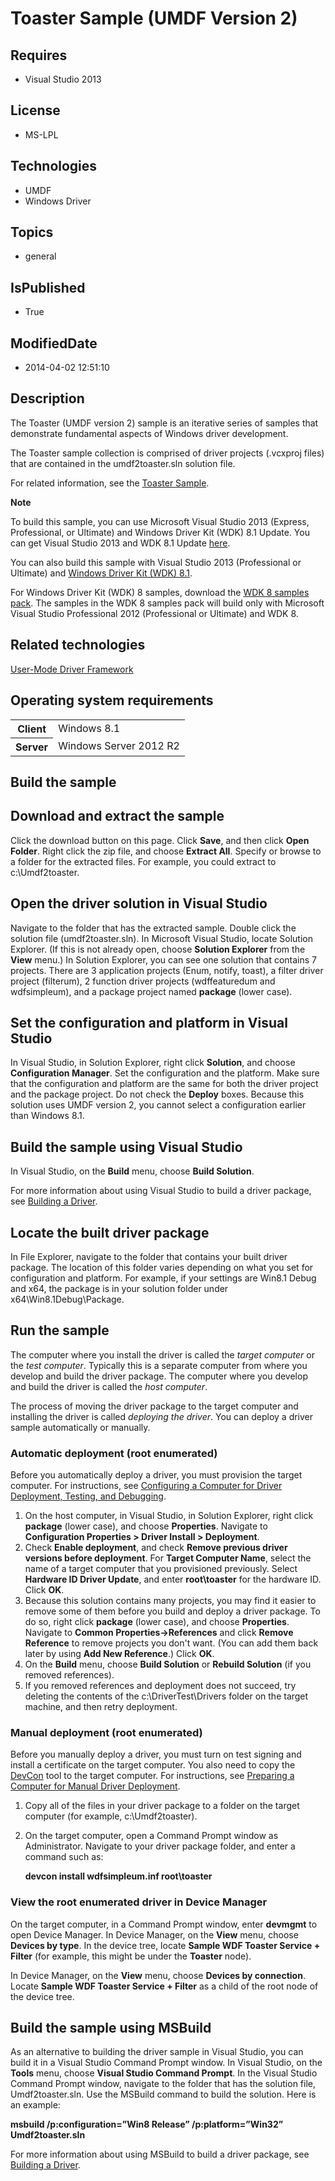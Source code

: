 # Toaster Sample (UMDF Version 2)
## Requires
* Visual Studio 2013
## License
* MS-LPL
## Technologies
* UMDF
* Windows Driver
## Topics
* general
## IsPublished
* True
## ModifiedDate
* 2014-04-02 12:51:10
## Description

<div id="mainSection">
<p>The Toaster (UMDF version 2) sample is an iterative series of samples that demonstrate fundamental aspects of Windows driver development.
</p>
<p>The Toaster sample collection is comprised of driver projects (.vcxproj files) that are contained in the umdf2toaster.sln solution file.</p>
<p>For related information, see the <a href="http://code.msdn.microsoft.com/windowshardware/Toaster-7d256224">
Toaster Sample</a>.</p>
<p class="note"><b>Note</b>&nbsp;&nbsp;</p>
<p class="note">To build this sample, you can use Microsoft Visual Studio&nbsp;2013 (Express, Professional, or Ultimate) and Windows Driver Kit (WDK)&nbsp;8.1 Update. You can get Visual Studio&nbsp;2013 and WDK&nbsp;8.1 Update
<a href="http://go.microsoft.com/fwlink/p/?LInkID=239721">here</a>.</p>
<p class="note">You can also build this sample with Visual Studio&nbsp;2013 (Professional or Ultimate) and
<a href="http://go.microsoft.com/fwlink/p/?LInkID=391348">Windows Driver Kit (WDK)&nbsp;8.1</a>.</p>
<p class="note">For Windows Driver Kit (WDK)&nbsp;8 samples, download the <a href=" http://go.microsoft.com/fwlink/?LinkId=317090">
WDK&nbsp;8 samples pack</a>. The samples in the WDK&nbsp;8 samples pack will build only with Microsoft Visual Studio Professional&nbsp;2012 (Professional or Ultimate) and WDK&nbsp;8.</p>
<p></p>
<h2>Related technologies</h2>
<a href="http://msdn.microsoft.com/en-us/library/windows/hardware/ff560456">User-Mode Driver Framework</a>
<h2>Operating system requirements</h2>
<table>
<tbody>
<tr>
<th>Client</th>
<td><dt>Windows&nbsp;8.1 </dt></td>
</tr>
<tr>
<th>Server</th>
<td><dt>Windows Server&nbsp;2012&nbsp;R2 </dt></td>
</tr>
</tbody>
</table>
<h2>Build the sample</h2>
<h2><a id="Download_and_extract_the_sample"></a><a id="download_and_extract_the_sample"></a><a id="DOWNLOAD_AND_EXTRACT_THE_SAMPLE"></a>Download and extract the sample</h2>
<p>Click the download button on this page. Click <b>Save</b>, and then click <b>Open Folder</b>. Right click the zip file, and choose
<b>Extract All</b>. Specify or browse to a folder for the extracted files. For example, you could extract to c:\Umdf2toaster.</p>
<h2><a id="Open_the_driver_solution_in_Visual_Studio"></a><a id="open_the_driver_solution_in_visual_studio"></a><a id="OPEN_THE_DRIVER_SOLUTION_IN_VISUAL_STUDIO"></a>Open the driver solution in Visual Studio</h2>
<p>Navigate to the folder that has the extracted sample. Double click the solution file (umdf2toaster.sln). In Microsoft Visual Studio, locate Solution Explorer. (If this is not already open, choose
<b>Solution Explorer</b> from the <b>View</b> menu.) In Solution Explorer, you can see one solution that contains 7 projects. There are 3 application projects (Enum, notify, toast), a filter driver project (filterum), 2 function driver projects (wdffeaturedum
 and wdfsimpleum), and a package project named <b>package</b> (lower case).</p>
<h2><a id="Set_the_configuration_and_platform_in_Visual_Studio"></a><a id="set_the_configuration_and_platform_in_visual_studio"></a><a id="SET_THE_CONFIGURATION_AND_PLATFORM_IN_VISUAL_STUDIO"></a>Set the configuration and platform in Visual Studio</h2>
<p>In Visual Studio, in Solution Explorer, right click <b>Solution</b>, and choose
<b>Configuration Manager</b>. Set the configuration and the platform. Make sure that the configuration and platform are the same for both the driver project and the package project. Do not check the
<b>Deploy</b> boxes. Because this solution uses UMDF version 2, you cannot select a configuration earlier than Windows&nbsp;8.1.</p>
<h2><a id="Build_the_sample_using_Visual_Studio"></a><a id="build_the_sample_using_visual_studio"></a><a id="BUILD_THE_SAMPLE_USING_VISUAL_STUDIO"></a>Build the sample using Visual Studio</h2>
<p>In Visual Studio, on the <b>Build</b> menu, choose <b>Build Solution</b>.</p>
<p>For more information about using Visual Studio to build a driver package, see <a href="http://msdn.microsoft.com/en-us/library/windows/hardware/ff554644">
Building a Driver</a>.</p>
<h2><a id="Locate_the_built_driver_package"></a><a id="locate_the_built_driver_package"></a><a id="LOCATE_THE_BUILT_DRIVER_PACKAGE"></a>Locate the built driver package</h2>
<p>In File Explorer, navigate to the folder that contains your built driver package. The location of this folder varies depending on what you set for configuration and platform. For example, if your settings are Win8.1 Debug and x64, the package is in your
 solution folder under x64\Win8.1Debug\Package.</p>
<h2>Run the sample</h2>
<p>The computer where you install the driver is called the <i>target computer</i> or the
<i>test computer</i>. Typically this is a separate computer from where you develop and build the driver package. The computer where you develop and build the driver is called the
<i>host computer</i>.</p>
<p>The process of moving the driver package to the target computer and installing the driver is called
<i>deploying the driver</i>. You can deploy a driver sample automatically or manually.</p>
<h3><a id="Automatic_deployment__root_enumerated_"></a><a id="automatic_deployment__root_enumerated_"></a><a id="AUTOMATIC_DEPLOYMENT__ROOT_ENUMERATED_"></a>Automatic deployment (root enumerated)</h3>
<p>Before you automatically deploy a driver, you must provision the target computer. For instructions, see
<a href="http://msdn.microsoft.com/en-us/library/windows/hardware/hh698272">Configuring a Computer for Driver Deployment, Testing, and Debugging</a>.</p>
<ol>
<li>On the host computer, in Visual Studio, in Solution Explorer, right click <b>
package</b> (lower case), and choose <b>Properties</b>. Navigate to <b>Configuration Properties &gt; Driver Install &gt; Deployment</b>.
</li><li>Check <b>Enable deployment</b>, and check <b>Remove previous driver versions before deployment</b>. For
<b>Target Computer Name</b>, select the name of a target computer that you provisioned previously. Select
<b>Hardware ID Driver Update</b>, and enter <b>root\toaster</b> for the hardware ID. Click
<b>OK</b>. </li><li>Because this solution contains many projects, you may find it easier to remove some of them before you build and deploy a driver package. To do so, right click
<b>package</b> (lower case), and choose <b>Properties</b>. Navigate to <b>Common Properties-&gt;References</b> and click
<b>Remove Reference</b> to remove projects you don't want. (You can add them back later by using
<b>Add New Reference</b>.) Click <b>OK</b>. </li><li>On the <b>Build</b> menu, choose <b>Build Solution</b> or <b>Rebuild Solution</b> (if you removed references).
</li><li>If you removed references and deployment does not succeed, try deleting the contents of the c:\DriverTest\Drivers folder on the target machine, and then retry deployment.
</li></ol>
<h3><a id="Manual_deployment__root_enumerated_"></a><a id="manual_deployment__root_enumerated_"></a><a id="MANUAL_DEPLOYMENT__ROOT_ENUMERATED_"></a>Manual deployment (root enumerated)</h3>
<p>Before you manually deploy a driver, you must turn on test signing and install a certificate on the target computer. You also need to copy the
<a href="http://msdn.microsoft.com/en-us/library/windows/hardware/ff544707">DevCon</a> tool to the target computer. For instructions, see
<a href="http://msdn.microsoft.com/en-us/library/windows/hardware/dn265571">Preparing a Computer for Manual Driver Deployment</a>.</p>
<ol>
<li>Copy all of the files in your driver package to a folder on the target computer (for example, c:\Umdf2toaster).
</li><li>
<p>On the target computer, open a Command Prompt window as Administrator. Navigate to your driver package folder, and enter a command such as:</p>
<p><b>devcon install wdfsimpleum.inf root\toaster</b></p>
</li></ol>
<h3><a id="View_the_root_enumerated_driver_in_Device_Manager"></a><a id="view_the_root_enumerated_driver_in_device_manager"></a><a id="VIEW_THE_ROOT_ENUMERATED_DRIVER_IN_DEVICE_MANAGER"></a>View the root enumerated driver in Device Manager</h3>
<p>On the target computer, in a Command Prompt window, enter <b>devmgmt</b> to open Device Manager. In Device Manager, on the
<b>View</b> menu, choose <b>Devices by type</b>. In the device tree, locate <b>Sample WDF Toaster Service &#43; Filter</b> (for example, this might be under the
<b>Toaster</b> node).</p>
<p>In Device Manager, on the <b>View</b> menu, choose <b>Devices by connection</b>. Locate
<b>Sample WDF Toaster Service &#43; Filter</b> as a child of the root node of the device tree.</p>
<h2><a id="Build_the_sample_using_MSBuild"></a><a id="build_the_sample_using_msbuild"></a><a id="BUILD_THE_SAMPLE_USING_MSBUILD"></a>Build the sample using MSBuild</h2>
<p>As an alternative to building the driver sample in Visual Studio, you can build it in a Visual Studio Command Prompt window. In Visual Studio, on the
<b>Tools</b> menu, choose <b>Visual Studio Command Prompt</b>. In the Visual Studio Command Prompt window, navigate to the folder that has the solution file, Umdf2toaster.sln. Use the MSBuild command to build the solution. Here is an example:</p>
<p><b>msbuild /p:configuration=”Win8 Release” /p:platform=”Win32” Umdf2toaster.sln</b></p>
<p>For more information about using MSBuild to build a driver package, see <a href="http://msdn.microsoft.com/en-us/library/windows/hardware/ff554644">
Building a Driver</a>. </p>
</div>
